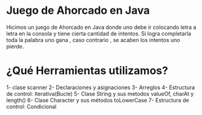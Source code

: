   # Juego de Ahorcado en Java 
Hicimos un juego de Ahorcado en Java donde uno debe ir colocando 
letra a letra en la consola y tiene cierta cantidad de intentos. Si logra
completarla  toda la palabra uno gana , caso contrario , se acaben los 
intentos uno pierde.

# ¿Qué Herramientas utilizamos?
1- clase scanner
2- Declaraciones y asignaciones 
3- Arreglos 
4- Estructura de control: Iterativa(Bucle)
5- Clase String y sus metodos valueOf, charAt y length()
6- Clase Character y sus métodos toLowerCase
7- Estructura de control: Condicional 
